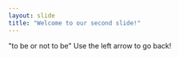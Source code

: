 ```yaml
---
layout: slide
title: "Welcome to our second slide!"
---
```

"to be or not to be"
Use the left arrow to go back!
